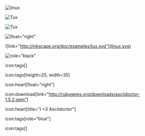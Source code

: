 ![linux](linux.svg)

![Tux](linux.svg)

![Tux](linux.svg)

![float="right"](linux.svg)

![link="http://inkscape.org/doc/examples/tux.svg"](linux.svg)

![role="black"](linux.svg)

icon:tags[]

icon:tags[height=25, width=35]

icon:heart[float="right"]

icon:download[link="http://rubygems.org/downloads/asciidoctor-1.5.2.gem"]

icon:heart[title="I &lt;3 Asciidoctor"]

icon:tags[role="blue"]

icon:tags[]
